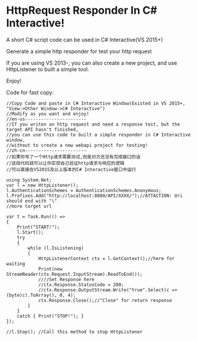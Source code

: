 # HttpRequest Responder In C# Interactive!

A short C# script code can be used in C# Interactive(VS 2015+)

Generate a simple http responder for test your http request

If you are using VS 2013-, you can also create a new project, and use HttpListener to built a simple tool.

Enjoy!

Code for fast copy:
```
//Copy Code and paste in C# Interactive Window(Existed in VS 2015+, "View->Other Window->C# Interactive")
//Modify as you want and enjoy!
//en-us-----------------------
//If you writen an http request and need a response test, but the target API hasn't finished,
//you can use this code to built a simple responder in C# Interactive window,
//without to create a new webapi project for testing!
//zh-cn-----------------------
//如果你写了一个Http请求需要测试,但是对方还没有完成接口的话
//这段代码就可以让你实现自己验证http请求与响应的逻辑
//可以直接在VS2015及以上版本的C# Interactive窗口中运行

using System.Net;
var l = new HttpListener();
l.AuthenticationSchemes = AuthenticationSchemes.Anonymous;
l.Prefixes.Add("http://localhost:8080/API/XXXX/");//ATTACTION: Uri should end with "\"
//more target url

var t = Task.Run(() =>
{
    Print("START!");
    l.Start();
    try
    {
        while (l.IsListening)
        {
            HttpListenerContext ctx = l.GetContext();//here for waiting
            Print(new StreamReader(ctx.Request.InputStream).ReadToEnd());
            ////Set Response here
            //ctx.Response.StatusCode = 200;
            //ctx.Response.OutputStream.Write("true".Select(c => (byte)c).ToArray(), 0, 4);
            ctx.Response.Close();//"Close" for return response
        }
    }
    catch { Print("STOP!"); }
});

//l.Stop(); //Call this method to stop HttpListener
```
